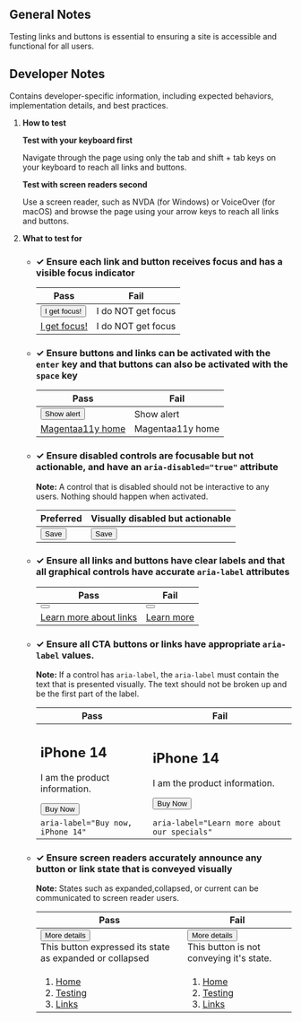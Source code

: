 ## General Notes

Testing links and buttons is essential to ensuring a site is accessible and functional for all users.

## Developer Notes

Contains developer-specific information, including expected behaviors, implementation details, and best practices.

1.  **How to test**

    **Test with your keyboard first**

    Navigate through the page using only the tab and shift + tab keys on your keyboard to reach all links and buttons.

    **Test with screen readers second**

    Use a screen reader, such as NVDA (for Windows) or VoiceOver (for macOS) and browse the page using your arrow keys to reach all links and buttons.

2.  **What to test for**

    - <div class="how-to-test-checklist-item">
            <h3>✓ Ensure each link and button receives focus and has a visible focus indicator</h3>
            <table >
            <thead>
                <th scope="col">
                Pass
                </th>
                <th scope="col">
                Fail
                </th>
            </thead>
            <tbody>
            <tr>
                <td>
                <button class="Magentaa11y-button Magentaa11y-button--primary">I get focus!</button>
                </td>
                <td>
                <div class="Magentaa11y-button Magentaa11y-button--primary">I do NOT get focus</div>
                </td>
            </tr>
                <tr>
                <td>
                <a href="#">I get focus!</a>
                </td>
                <td>
                <a>I do NOT get focus</a>
                </td>
            </tr>
            </tbody>
            </table>
            </div>

    - <div class="how-to-test-checklist-item">

        <h3>✓ Ensure buttons and links can be activated with the <code>enter</code> key and that buttons can also be activated with the <code>space</code> key</h3>
        <table >
            <thead>
            <th scope="col">
                Pass
            </th>
            <th scope="col">
                Fail
            </th>
            </thead>
            <tbody>
            <tr>
            <td>
                <button class="Magentaa11y-button Magentaa11y-button--primary" data-fn="showAlert">Show alert</button>
            </td>
            <td>
                <div class="Magentaa11y-button Magentaa11y-button--primary" type="button" tabindex="0" data-fn="showMouseAlert" data-event="onMouseDown">
                Show alert
                </div>
            </td>
            </tr>
                <tr>
            <td>
                <a href="/home">Magentaa11y home</a>
            </td>
            <td>
                <a tabindex="0" data-fn="goToHome" data-event="onMouseUp" >Magentaa11y home</a>
            </td>
            </tr>
            </tbody>

        </table>
        </div>

    - <div class="how-to-test-checklist-item">
            <h3>✓ Ensure disabled controls are focusable but not actionable, and have an <code>aria-disabled="true"</code> attribute</h3>
            <p><strong>Note:</strong> A control that is disabled should not be interactive to any users. Nothing should happen when activated.</p>
            <table >
                <thead>
                <th scope="col">
                    Preferred
                </th>
                <th scope="col">
                    Visually disabled but actionable
                </th>
                </thead>
                <tbody>
                <tr>
                <td>
                    <button class="Magentaa11y-button Magentaa11y-button--primary" aria-disabled="true">Save</button>
                </td>
                <td>
                    <button class="Magentaa11y-button Magentaa11y-button--primary visually-disabled" tabindex="-1" data-fn="showAlertWhenDisabled">Save</button>
                </td>
                </tr>
                </tbody>
            </table>
        </div>

    - <div class="how-to-test-checklist-item">
            <h3>✓ Ensure all links and buttons have clear labels and that all graphical controls have accurate <code>aria-label</code> attributes</h3>
            <table >
                <thead>
                <th scope="col">
                    Pass
                </th>
                <th scope="col">
                    Fail
                </th>
                </thead>
                <tbody>
                    <tr>
                <td>
                    <button data-icon="playCircleOutlined" data-label="Play video" />
                </td>
                <td>
                    <button data-icon="playCircleOutlined">
                    </button>
                </td>
                </tr>
                <tr>
                <td>
                    <a href="https://www.magentaa11y.com/checklist-web/link/">
                Learn more about links
            </a>
                </td>
                <td>
                    <a href="https://www.magentaa11y.com/checklist-web/link/">
                Learn more
            </a>
                </td>
                </tr>
                </tbody>
            </table>
        </div>

    - <div class="how-to-test-checklist-item">
        <h3>✓ Ensure all CTA buttons or links have appropriate <code>aria-label</code> values.</h3>
        <p><strong>Note:</strong> If a control has <code>aria-label</code>, the <code>aria-label</code> must contain the text that is presented visually. The text should not be broken up and be the first part of the label.</p>
        <table>
        <thead>
            <th scope="col">
            Pass
            </th>
            <th scope="col">
            Fail
            </th>
        </thead>
        <tbody>
            <tr>
            <td>
            <h2>iPhone 14</h2>
            <p>I am the product information.</p>
            <button class="Magentaa11y-button Magentaa11y-button--primary" aria-label="Buy now, iPhone 14">Buy Now</button>
            </td>
            <td>
            <h2>iPhone 14</h2>
            <p>I am the product information.</p>
            <button class="Magentaa11y-button Magentaa11y-button--primary" aria-label="Learn more about our specials">Buy Now</button>
            </td>
        </tr>
        <tr>
            <td>
            <code>aria-label="Buy now, iPhone 14"</code>
            </td>
            <td>
            <code>aria-label="Learn more about our specials"</code>
            </td>
        </tr>
        </tbody>
        </table>
      </div>

    - <div class="how-to-test-checklist-item">

        <h3>✓ Ensure screen readers accurately announce any button or link state that is conveyed visually</h3>
         <p><strong>Note:</strong> States such as expanded,collapsed, or current can be communicated to screen reader users.</p>
        <table >
          <thead>
            <th scope="col">
              Pass
            </th>
            <th scope="col">
              Fail
            </th>
          </thead>
          <tbody>
          <tr>
            <td>
        <div class="expander-group">
          <button class="expander-toggle" aria-expanded="false">
            More details
          </button>
          <div class="expander-content">
            This button expressed its state as expanded or collapsed
          </div>
        </div>
            </td>
            <td>
        <div class="expander-group">
          <button class="expander-toggle-fail">
            More details
          </button>
          <div class="expander-content">
            This button is not conveying it's state.
          </div>
        </div>
            </td>
          </tr> 
            <tr>
            <td>
        <nav class="breadcrumbs" aria-label="Breadcrumb pass example">
          <ol>
            <li>
              <a href="/">
                Home
              </a>
            </li>
            <li>
              <a href="/how-to-test/">
                Testing
              </a>
            </li>
            <li>
              <a href="/how-to-test/link-button/" 
                aria-current="page">
                Links
              </a>
            </li>
          </ol>
        </nav>
            </td>
            <td>
        <nav class="breadcrumbs" aria-label="Breadcrumb fail example">
          <ol>
            <li>
              <a href="/">
                Home
              </a>
            </li>
            <li>
              <a href="/how-to-test/">
                Testing
              </a>
            </li>
            <li>
              <a href="/how-to-test/link-button/">
                Links
              </a>
            </li>
          </ol>
        </nav>
            </td>
          </tr> 
          </tbody>
        </table>
      </div>

